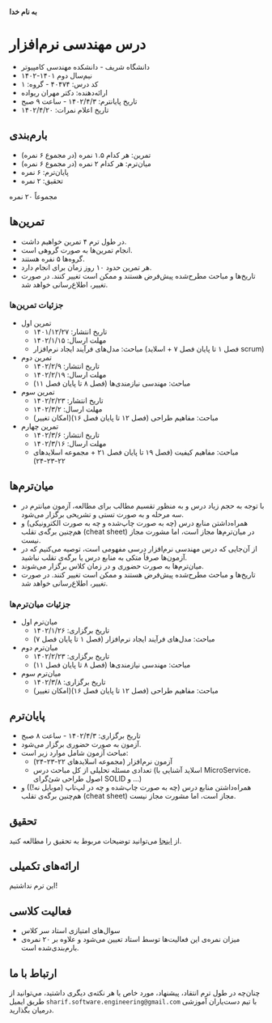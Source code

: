 **به نام خدا**
# درس مهندسی نرم‌افزار
- دانشگاه شریف - دانشکده مهندسی کامپیوتر
- نیم‌سال دوم ۱۴۰۱-۱۴۰۲
- کد درس: ۴۰۴۷۴ - گروه: ۱
- ارائه‌دهنده: دکتر مهران ریواده
- تاریخ پایانترم: ۱۴۰۲/۴/۳ - ساعت ۹ صبح
- تاریخ اعلام نمرات: ۱۴۰۲/۴/۲۰

## بارم‌بندی
- تمرین: هر کدام ۱.۵ نمره (در مجموع ۶ نمره)
- میان‌ترم: هر کدام ۲ نمره (در مجموع ۶ نمره)
- پایان‌ترم: ۶ نمره
- تحقیق: ۲ نمره

مجموعاً ۲۰ نمره

## تمرین‌ها
- در طول ترم ۴ تمرین خواهیم داشت.
- انجام تمرین‌ها به صورت گروهی است.
- گروه‌ها ۵ نفره هستند.
- هر تمرین حدود ۱۰ روز زمان برای انجام دارد.
- تاریخ‌ها و مباحث مطرح‌شده پیش‌فرض هستند و ممکن است تغییر کنند. در صورت تغییر، اطلاع‌رسانی خواهد شد.


### جزئیات تمرین‌ها
- تمرین اول
  - تاریخ انتشار: ۱۴۰۱/۱۲/۲۷
  - مهلت ارسال: ۱۴۰۲/۱/۱۵
  - مباحث: مدل‌های فرآیند ایجاد نرم‌افزار (فصل ۱ تا پایان فصل ۷ + اسلاید scrum)
- تمرین دوم
  - تاریخ انتشار: ۱۴۰۲/۲/۹
  - مهلت ارسال: ۱۴۰۲/۲/۱۹
  - مباحث: مهندسی نیازمندی‌ها (فصل ۸ تا پایان فصل ۱۱)
- تمرین سوم
  - تاریخ انتشار: ۱۴۰۲/۲/۲۳
  - مهلت ارسال: ۱۴۰۲/۳/۲
  - مباحث: مفاهیم طراحی (فصل ۱۲ تا پایان فصل ۱۶)(امکان تغییر)
- تمرین چهارم
  - تاریخ انتشار: ۱۴۰۲/۳/۶
  - مهلت ارسال: ۱۴۰۲/۳/۱۶
  - مباحث: مفاهیم کیفیت (فصل ۱۹ تا پایان فصل ۲۱ + مجموعه اسلایدهای ۲۲-۲۳-۲۴)  

## میان‌ترم‌ها

- با توجه به حجم زیاد درس و به منظور تقسیم مطالب برای مطالعه، آزمون میانترم در سه مرحله و به صورت تستی و تشریحی برگزار می‌شود.
- همراه‌داشتن منابع درس (چه به صورت چاپ‌شده و چه به صورت الکترونیکی) و هم‌چنین برگه‌ی تقلب (cheat sheet) در میان‌ترم‌‌ها مجاز است، اما مشورت مجاز نیست.
- از آن‌جایی که درس مهندسی نرم‌افزار درسی مفهومی است، توصیه می‌کنیم که در آزمون‌ها صرفاً متکی به منابع درس یا برگه‌ی تقلب نباشید.
- میان‌ترم‌ها به صورت حضوری و در زمان کلاس برگزار می‌شوند.  
- تاریخ‌ها و مباحث مطرح‌شده پیش‌فرض هستند و ممکن است تغییر کنند. در صورت تغییر، اطلاع‌رسانی خواهد شد.

### جزئیات میان‌ترم‌ها
- میان‌ترم اول
  - تاریخ برگزاری: ۱۴۰۲/۱/۲۶
  - مباحث: مدل‌های فرآیند ایجاد نرم‌افزار (فصل ۱ تا پایان فصل ۷)
- میان‌ترم دوم
  - تاریخ برگزاری: ۱۴۰۲/۲/۲۳
  - مباحث: مهندسی نیازمندی‌ها (فصل ۸ تا پایان فصل ۱۱)
- میان‌ترم سوم
  - تاریخ برگزاری: ۱۴۰۲/۳/۸
  - مباحث: مفاهیم طراحی (فصل ۱۲ تا پایان فصل ۱۶)(امکان تغییر)
  
## پایان‌ترم
- تاریخ برگزاری: ۱۴۰۲/۴/۳ - ساعت ۸ صبح
- آزمون به صورت حضوری برگزار می‌شود.
- مباحث آزمون شامل موارد زیر است:
    - آزمون نرم‌افزار (مجموعه اسلایدهای ۲۲-۲۳-۲۴)
    - تعدادی مسئله تحلیلی از کل مباحث درس (اسلاید آشنایی با MicroService، اصول طراحی شئ‌گرای SOLID و ...)
- همراه‌داشتن منابع درس (چه به صورت چاپ‌شده و چه در لپ‌تاپ (موبایل نه!)) و هم‌چنین برگه‌ی تقلب (cheat sheet) مجاز است، اما مشورت مجاز نیست.

## تحقیق
از [اینجا](https://github.com/ssc-public/Software-Engineering/blob/main/research.md) می‌توانید توضیحات مربوط به تحقیق را مطالعه کنید.

## ارائه‌های تکمیلی
این ترم نداشتیم!

## فعالیت کلاسی
- سوال‌های امتیازی استاد سر کلاس
- میزان نمره‌ی این فعالیت‌ها توسط استاد تعیین می‌شود و علاوه بر ۲۰ نمره‌ی بارم‌بندی‌شده است.

## ارتباط با ما
چنان‌چه در طول ترم انتقاد، پیشنهاد، مورد خاص یا هر نکته‌ی دیگری داشتید، مي‌توانید از طریق ایمیل `sharif.software.engineering@gmail.com` با تیم دست‌یاران آموزشی درمیان بگذارید.
